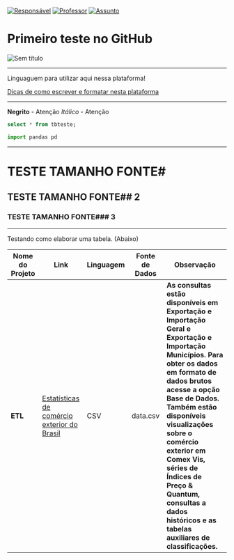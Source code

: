 [![Responsável](https://img.shields.io/badge/Responsável-JaderOlivier-blue.svg)](https://github.com/jaderolivier) 
[![Professor](https://img.shields.io/badge/Professor-AlexSouza-red.svg)](https://github.com/aasouzaconsult) 
[![Assunto](https://img.shields.io/badge/Assunto-GitHub-yellow.svg)](https://github.com/) 

# Primeiro teste no GitHub

![Sem título](https://github.com/jaderolivier/Repositorio_Teste/assets/142109322/814e6fc1-6f12-4cf4-bfdf-5c47dea206e6)


---

Linguaguem para utilizar aqui nessa plataforma!

[Dicas de como escrever e formatar nesta plataforma](https://docs.github.com/pt/get-started/writing-on-github/getting-started-with-writing-and-formatting-on-github/basic-writing-and-formatting-syntax)

---

**Negrito** - Atenção
*Itálico* - Atenção

```sql
select * from tbteste;
```

```python
import pandas pd
```

---

# TESTE TAMANHO FONTE#

## TESTE TAMANHO FONTE## 2

### TESTE TAMANHO FONTE### 3

---

Testando como elaborar uma tabela. (Abaixo)

|    Nome do Projeto  |    Link    | Linguagem    | Fonte de Dados  | Observação  | 
| ------------        | ------------        | ------------ | ------------    |------------ |
| **ETL** | [Estatísticas de comércio exterior do Brasil](http://comexstat.mdic.gov.br/pt/home) | CSV | data.csv | **As consultas estão disponíveis em Exportação e Importação Geral e Exportação e Importação Municípios. Para obter os dados em formato de dados brutos acesse a opção Base de Dados. Também estão disponíveis visualizações sobre o comércio exterior em Comex Vis, séries de Índices de Preço & Quantum, consultas a dados históricos e as tabelas auxiliares de classificações.**|


